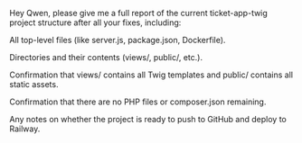 Hey Qwen, please give me a full report of the current ticket-app-twig project structure after all your fixes, including:

All top-level files (like server.js, package.json, Dockerfile).

Directories and their contents (views/, public/, etc.).

Confirmation that views/ contains all Twig templates and public/ contains all static assets.

Confirmation that there are no PHP files or composer.json remaining.

Any notes on whether the project is ready to push to GitHub and deploy to Railway.